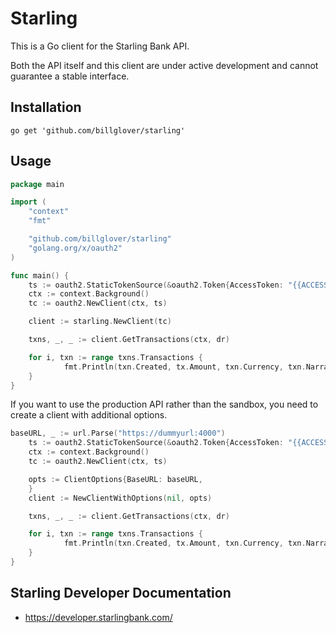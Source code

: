 # Starling

This is a Go client for the Starling Bank API.

Both the API itself and this client are under active development and cannot guarantee a stable interface.

## Installation

```shell
go get 'github.com/billglover/starling'
```

## Usage

```go
package main

import (
    "context"
    "fmt"

    "github.com/billglover/starling"
    "golang.org/x/oauth2"
)

func main() {
    ts := oauth2.StaticTokenSource(&oauth2.Token{AccessToken: "{{ACCESS_TOKEN}}"})
    ctx := context.Background()
    tc := oauth2.NewClient(ctx, ts)

    client := starling.NewClient(tc)

    txns, _, _ := client.GetTransactions(ctx, dr)

    for i, txn := range txns.Transactions {
			fmt.Println(txn.Created, tx.Amount, txn.Currency, txn.Narrative)
	}
}
```

If you want to use the production API rather than the sandbox, you need to create a client with additional options.


```go
baseURL, _ := url.Parse("https://dummyurl:4000")
    ts := oauth2.StaticTokenSource(&oauth2.Token{AccessToken: "{{ACCESS_TOKEN}}"})
    ctx := context.Background()
    tc := oauth2.NewClient(ctx, ts)

	opts := ClientOptions{BaseURL: baseURL,
	}
    client := NewClientWithOptions(nil, opts)

    txns, _, _ := client.GetTransactions(ctx, dr)

    for i, txn := range txns.Transactions {
			fmt.Println(txn.Created, tx.Amount, txn.Currency, txn.Narrative)
    }
}
```

## Starling Developer Documentation

* https://developer.starlingbank.com/
